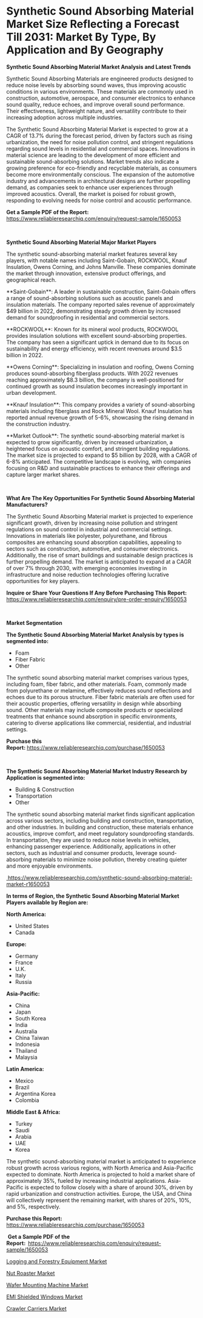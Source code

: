 <p><h1>Synthetic Sound Absorbing Material Market Size Reflecting a Forecast Till 2031: Market By Type, By Application and By Geography</h1></p><p><strong>Synthetic Sound Absorbing Material Market Analysis and Latest Trends</strong></p>
<p><p>Synthetic Sound Absorbing Materials are engineered products designed to reduce noise levels by absorbing sound waves, thus improving acoustic conditions in various environments. These materials are commonly used in construction, automotive, aerospace, and consumer electronics to enhance sound quality, reduce echoes, and improve overall sound performance. Their effectiveness, lightweight nature, and versatility contribute to their increasing adoption across multiple industries.</p><p>The Synthetic Sound Absorbing Material Market is expected to grow at a CAGR of 13.7% during the forecast period, driven by factors such as rising urbanization, the need for noise pollution control, and stringent regulations regarding sound levels in residential and commercial spaces. Innovations in material science are leading to the development of more efficient and sustainable sound-absorbing solutions. Market trends also indicate a growing preference for eco-friendly and recyclable materials, as consumers become more environmentally conscious. The expansion of the automotive industry and advancements in architectural designs are further propelling demand, as companies seek to enhance user experiences through improved acoustics. Overall, the market is poised for robust growth, responding to evolving needs for noise control and acoustic performance.</p></p>
<p><strong>Get a Sample PDF of the Report:&nbsp;</strong> <a href="https://www.reliableresearchiq.com/enquiry/request-sample/1650053?utm_campaign=1144&utm_medium=2&utm_source=Github&utm_content=ia&utm_term=18102024&utm_id=synthetic-sound-absorbing-material">https://www.reliableresearchiq.com/enquiry/request-sample/1650053</a></p>
<p>&nbsp;</p>
<p><strong>Synthetic Sound Absorbing Material Major Market Players</strong></p>
<p><p>The synthetic sound-absorbing material market features several key players, with notable names including Saint-Gobain, ROCKWOOL, Knauf Insulation, Owens Corning, and Johns Manville. These companies dominate the market through innovation, extensive product offerings, and geographical reach.</p><p>**Saint-Gobain**: A leader in sustainable construction, Saint-Gobain offers a range of sound-absorbing solutions such as acoustic panels and insulation materials. The company reported sales revenue of approximately $49 billion in 2022, demonstrating steady growth driven by increased demand for soundproofing in residential and commercial sectors.</p><p>**ROCKWOOL**: Known for its mineral wool products, ROCKWOOL provides insulation solutions with excellent sound-absorbing properties. The company has seen a significant uptick in demand due to its focus on sustainability and energy efficiency, with recent revenues around $3.5 billion in 2022.</p><p>**Owens Corning**: Specializing in insulation and roofing, Owens Corning produces sound-absorbing fiberglass products. With 2022 revenues reaching approximately $8.3 billion, the company is well-positioned for continued growth as sound insulation becomes increasingly important in urban development.</p><p>**Knauf Insulation**: This company provides a variety of sound-absorbing materials including fiberglass and Rock Mineral Wool. Knauf Insulation has reported annual revenue growth of 5-6%, showcasing the rising demand in the construction industry.</p><p>**Market Outlook**: The synthetic sound-absorbing material market is expected to grow significantly, driven by increased urbanization, a heightened focus on acoustic comfort, and stringent building regulations. The market size is projected to expand to $5 billion by 2028, with a CAGR of 6-8% anticipated. The competitive landscape is evolving, with companies focusing on R&D and sustainable practices to enhance their offerings and capture larger market shares.</p></p>
<p>&nbsp;</p>
<p><strong>What Are The Key Opportunities For Synthetic Sound Absorbing Material Manufacturers?</strong></p>
<p><p>The Synthetic Sound Absorbing Material market is projected to experience significant growth, driven by increasing noise pollution and stringent regulations on sound control in industrial and commercial settings. Innovations in materials like polyester, polyurethane, and fibrous composites are enhancing sound absorption capabilities, appealing to sectors such as construction, automotive, and consumer electronics. Additionally, the rise of smart buildings and sustainable design practices is further propelling demand. The market is anticipated to expand at a CAGR of over 7% through 2030, with emerging economies investing in infrastructure and noise reduction technologies offering lucrative opportunities for key players.</p></p>
<p><strong>Inquire or Share Your Questions If Any Before Purchasing This Report:</strong> <a href="https://www.reliableresearchiq.com/enquiry/pre-order-enquiry/1650053?utm_campaign=1144&utm_medium=2&utm_source=Github&utm_content=ia&utm_term=18102024&utm_id=synthetic-sound-absorbing-material">https://www.reliableresearchiq.com/enquiry/pre-order-enquiry/1650053</a></p>
<p>&nbsp;</p>
<p><strong>Market Segmentation</strong></p>
<p><strong>The Synthetic Sound Absorbing Material Market Analysis by types is segmented into:</strong></p>
<p><ul><li>Foam</li><li>Fiber Fabric</li><li>Other</li></ul></p>
<p><p>The synthetic sound absorbing material market comprises various types, including foam, fiber fabric, and other materials. Foam, commonly made from polyurethane or melamine, effectively reduces sound reflections and echoes due to its porous structure. Fiber fabric materials are often used for their acoustic properties, offering versatility in design while absorbing sound. Other materials may include composite products or specialized treatments that enhance sound absorption in specific environments, catering to diverse applications like commercial, residential, and industrial settings.</p></p>
<p><strong>Purchase this Report:&nbsp;</strong><a href="https://www.reliableresearchiq.com/purchase/1650053?utm_campaign=1144&utm_medium=2&utm_source=Github&utm_content=ia&utm_term=18102024&utm_id=synthetic-sound-absorbing-material">https://www.reliableresearchiq.com/purchase/1650053</a></p>
<p>&nbsp;</p>
<p><strong>The Synthetic Sound Absorbing Material Market Industry Research by Application is segmented into:</strong></p>
<p><ul><li>Building & Construction</li><li>Transportation</li><li>Other</li></ul></p>
<p><p>The synthetic sound absorbing material market finds significant application across various sectors, including building and construction, transportation, and other industries. In building and construction, these materials enhance acoustics, improve comfort, and meet regulatory soundproofing standards. In transportation, they are used to reduce noise levels in vehicles, enhancing passenger experience. Additionally, applications in other sectors, such as industrial and consumer products, leverage sound-absorbing materials to minimize noise pollution, thereby creating quieter and more enjoyable environments.</p></p>
<p><a href="https://www.reliableresearchiq.com/synthetic-sound-absorbing-material-market-r1650053?utm_campaign=1144&utm_medium=2&utm_source=Github&utm_content=ia&utm_term=18102024&utm_id=synthetic-sound-absorbing-material">&nbsp;https://www.reliableresearchiq.com/synthetic-sound-absorbing-material-market-r1650053</a></p>
<p><strong>In terms of Region, the Synthetic Sound Absorbing Material Market Players available by Region are:</strong></p>
<p>
    <p> <strong> North America: </strong>
        <ul>
            <li>United States</li>
            <li>Canada</li>
        </ul>
        </p> 
    <p> <strong> Europe: </strong>
        <ul>
            <li>Germany</li>
            <li>France</li>
            <li>U.K.</li>
            <li>Italy</li>
            <li>Russia</li>
        </ul>
        </p> 
    <p> <strong> Asia-Pacific: </strong>
        <ul>
            <li>China</li>
            <li>Japan</li>
            <li>South Korea</li>
            <li>India</li>
            <li>Australia</li>
            <li>China Taiwan</li>
            <li>Indonesia</li>
            <li>Thailand</li>
            <li>Malaysia</li>
        </ul>
        </p> 
    <p> <strong> Latin America: </strong>
        <ul>
            <li>Mexico</li>
            <li>Brazil</li>
            <li>Argentina Korea</li>
            <li>Colombia</li>
        </ul>
        </p> 
    <p> <strong> Middle East & Africa: </strong>
        <ul>
            <li>Turkey</li>
            <li>Saudi</li>
            <li>Arabia</li>
            <li>UAE</li>
            <li>Korea</li>
        </ul>
    </p>
    </p>
<p><p>The synthetic sound-absorbing material market is anticipated to experience robust growth across various regions, with North America and Asia-Pacific expected to dominate. North America is projected to hold a market share of approximately 35%, fueled by increasing industrial applications. Asia-Pacific is expected to follow closely with a share of around 30%, driven by rapid urbanization and construction activities. Europe, the USA, and China will collectively represent the remaining market, with shares of 20%, 10%, and 5%, respectively.</p></p>
<p><strong>Purchase this Report: </strong><a href="https://www.reliableresearchiq.com/purchase/1650053?utm_campaign=1144&utm_medium=2&utm_source=Github&utm_content=ia&utm_term=18102024&utm_id=synthetic-sound-absorbing-material">https://www.reliableresearchiq.com/purchase/1650053</a></p>
<p>&nbsp;<strong>Get a Sample PDF of the Report:&nbsp;&nbsp;</strong><a href="https://www.reliableresearchiq.com/enquiry/request-sample/1650053?utm_campaign=1144&utm_medium=2&utm_source=Github&utm_content=ia&utm_term=18102024&utm_id=synthetic-sound-absorbing-material">https://www.reliableresearchiq.com/enquiry/request-sample/1650053</a></p>
<p><strong></strong></p>
<p><p><a href="https://github.com/wendisyqf/Market-Research-Report-List-1/blob/main/logging-and-forestry-equipment-market.md?utm_campaign=1144&utm_medium=2&utm_source=Github&utm_content=ia&utm_term=18102024&utm_id=synthetic-sound-absorbing-material">Logging and Forestry Equipment Market</a></p><p><a href="https://www.linkedin.com/pulse/nut-roaster-market-outlook-complete-industry-analysis-2024-hodmc?utm_campaign=1144&utm_medium=2&utm_source=Github&utm_content=ia&utm_term=18102024&utm_id=synthetic-sound-absorbing-material">Nut Roaster Market</a></p><p><a href="https://issuu.com/reportprime-2/docs/wafer-mounting-machine-market-size-_b5776963157c85?utm_campaign=1144&utm_medium=2&utm_source=Github&utm_content=ia&utm_term=18102024&utm_id=synthetic-sound-absorbing-material">Wafer Mounting Machine Market</a></p><p><a href="https://www.linkedin.com/pulse/emi-shielded-windows-market-emerging-trends-future-prospects-pjk5c?utm_campaign=1144&utm_medium=2&utm_source=Github&utm_content=ia&utm_term=18102024&utm_id=synthetic-sound-absorbing-material">EMI Shielded Windows Market</a></p><p><a href="https://issuu.com/reportprime-2/docs/crawler-carriers-market-size-2030.p_4f2732f4d767d7?utm_campaign=1144&utm_medium=2&utm_source=Github&utm_content=ia&utm_term=18102024&utm_id=synthetic-sound-absorbing-material">Crawler Carriers Market</a></p></p>